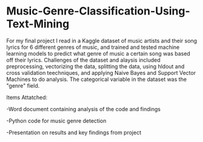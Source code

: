 # Music-Genre-Classification-Using-Text-Mining

For my final project I read in a Kaggle dataset of music artists and their song lyrics for 6 different genres of music, and trained and tested machine learning models to predict what genre of music a certain song was based off their lyrics. Challenges of the dataset and alaysis included preprocessing, vectorizing the data, splitting the data, using hldout and cross validation teechniques, and applying Naive Bayes and Support Vector Machines to do analysis. The categorical variable in the dataset was the "genre" field. 

Items Attatched:

-Word document containing analysis of the code and findings

-Python code for music genre detection

-Presentation on results and key findings from project
